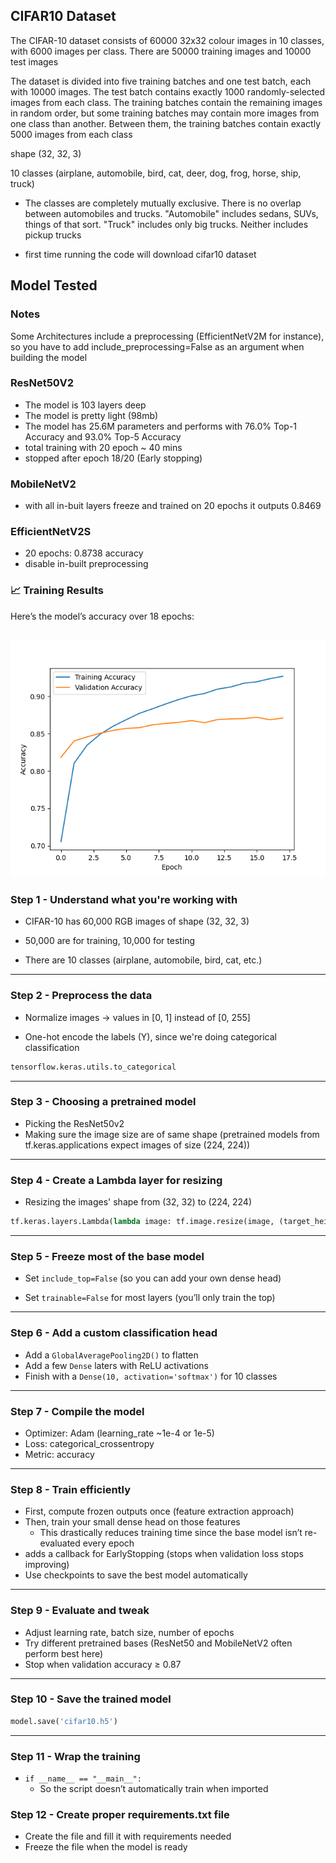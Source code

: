 ## CIFAR10 Dataset
The CIFAR-10 dataset consists of 60000 32x32 colour images in 10 classes, with 6000 images per class. There are 50000 training images and 10000 test images

The dataset is divided into five training batches and one test batch, each with 10000 images. The test batch contains exactly 1000 randomly-selected images from each class. The training batches contain the remaining images in random order, but some training batches may contain more images from one class than another. Between them, the training batches contain exactly 5000 images from each class

shape (32, 32, 3)

10 classes (airplane, automobile, bird, cat, deer, dog, frog, horse, ship, truck)
- The classes are completely mutually exclusive. There is no overlap between automobiles and trucks. "Automobile" includes sedans, SUVs, things of that sort. "Truck" includes only big trucks. Neither includes pickup trucks

- first time running the code will download cifar10 dataset

## Model Tested

### Notes

Some Architectures include a preprocessing (EfficientNetV2M for instance), so you have to add include_preprocessing=False as an argument when building the model
### ResNet50V2

- The model is 103 layers deep
- The model is pretty light (98mb)
- The model has 25.6M	parameters and performs with 76.0% Top-1 Accuracy and 93.0% Top-5 Accuracy
- total training with 20 epoch ~ 40 mins
- stopped after epoch 18/20 (Early stopping)

### MobileNetV2

- with all in-buit layers freeze and trained on 20 epochs it outputs 0.8469

### EfficientNetV2S

- 20 epochs: 0.8738 accuracy
- disable in-built preprocessing

### 📈 Training Results

Here’s the model’s accuracy over 18 epochs:

![Training Accuracy](images/ResNet50V2.png)
---

### Step 1 - Understand what you're working with

- CIFAR-10 has 60,000 RGB images of shape (32, 32, 3)

- 50,000 are for training, 10,000 for testing

- There are 10 classes (airplane, automobile, bird, cat, etc.)

---
### Step 2 - Preprocess the data

- Normalize images → values in [0, 1] instead of [0, 255]

- One-hot encode the labels (Y), since we're doing categorical classification

```python
tensorflow.keras.utils.to_categorical
```
---
### Step 3 - Choosing a pretrained model

- Picking the ResNet50v2
- Making sure the image size are of same shape (pretrained models from tf.keras.applications expect images of size (224, 224))

---
### Step 4 - Create a Lambda layer for resizing

- Resizing the images' shape from (32, 32) to (224, 224)
```python
tf.keras.layers.Lambda(lambda image: tf.image.resize(image, (target_height, target_width)))
```
---
### Step 5 - Freeze most of the base model

- Set ```include_top=False``` (so you can add your own dense head)

- Set ```trainable=False``` for most layers (you’ll only train the top)
---
### Step 6 - Add a custom classification head

- Add a ```GlobalAveragePooling2D()``` to flatten
- Add a few ```Dense``` laters with ReLU activations
- Finish with a ```Dense(10, activation='softmax')``` for 10 classes
---
### Step 7 - Compile the model

- Optimizer: Adam (learning_rate ~1e-4 or 1e-5)
- Loss: categorical_crossentropy
- Metric: accuracy
---
### Step 8 - Train efficiently

- First, compute frozen outputs once (feature extraction approach)
- Then, train your small dense head on those features
    - This drastically reduces training time since the base model isn’t re-evaluated every epoch
- adds a callback for EarlyStopping (stops when validation loss stops improving)
- Use checkpoints to save the best model automatically
---
### Step 9 - Evaluate and tweak

- Adjust learning rate, batch size, number of epochs
- Try different pretrained bases (ResNet50 and MobileNetV2 often perform best here)
- Stop when validation accuracy ≥ 0.87
---
### Step 10 - Save the trained model

```python
model.save('cifar10.h5')
```
---
### Step 11 - Wrap the training
- ```if __name__ == "__main__":```
    - So the script doesn’t automatically train when imported

### Step 12 - Create proper requirements.txt file

- Create the file and fill it with requirements needed
- Freeze the file when the model is ready

